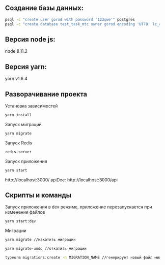## Создание базы данных:

```sh
psql -c "create user gorod with password '123qwe'" postgres
psql -c "create database test_task_mtc owner gorod encoding 'UTF8' lc_collate 'ru_RU.UTF-8' LC_CTYPE 'ru_RU.UTF-8' template template0;" postgres
```
## Версия node js:
node 8.11.2
## Версия yarn:
yarn v1.9.4

## Разворачивание проекта

Установка зависимостей

```sh
yarn install
```
Запуск миграций

```sh
yarn migrate
```

Запуск Redis

```sh
redis-server
```

Запуск приложения

```sh
yarn start
```
http://localhost:3000/
apiDoc: http://localhost:3000/api


## Скрипты и команды

Запуск приложения в dev режиме, приложение перезапускается при изменении файлов

```sh
yarn start:dev
```

Миграции

```sh
yarn migrate //накатить миграции

yarn migrate-undo //откатить миграции

typeorm migrations:create -n MIGRATION_NAME //генерирует новый файл миграции typeorm должен быть установлен глобально и запускаться из той директории,где нужно сгенерировать файл миграции
```

```

```